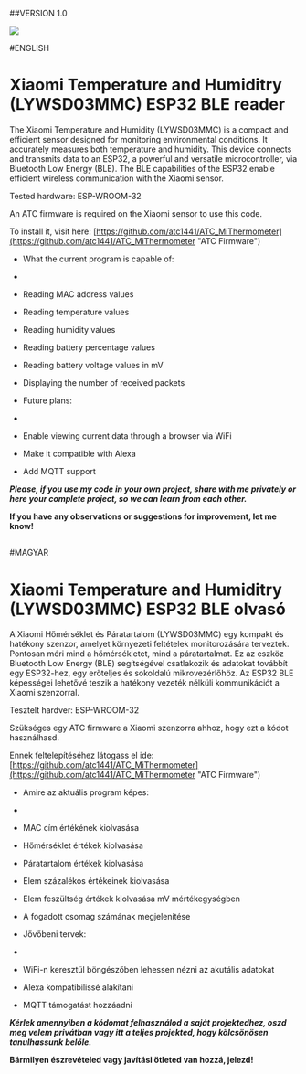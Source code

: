 ##VERSION 1.0


![](https://i.imgur.com/XJgy2ed.png)


#ENGLISH

# Xiaomi Temperature and Humiditry (LYWSD03MMC) ESP32 BLE reader
The Xiaomi Temperature and Humidity (LYWSD03MMC) is a compact and efficient sensor designed for monitoring environmental conditions. It accurately measures both temperature and humidity. This device connects and transmits data to an ESP32, a powerful and versatile microcontroller, via Bluetooth Low Energy (BLE). The BLE capabilities of the ESP32 enable efficient wireless communication with the Xiaomi sensor.

Tested hardware: ESP-WROOM-32

An ATC firmware is required on the Xiaomi sensor to use this code.

To install it, visit here:
[https://github.com/atc1441/ATC_MiThermometer](https://github.com/atc1441/ATC_MiThermometer "ATC Firmware")

- What the current program is capable of:
-

- Reading MAC address values
- Reading temperature values
- Reading humidity values
- Reading battery percentage values
- Reading battery voltage values in mV
- Displaying the number of received packets

- Future plans:
-

- Enable viewing current data through a browser via WiFi
- Make it compatible with Alexa
- Add MQTT support

***Please, if you use my code in your own project, share with me privately or here your complete project, so we can learn from each other.***

**If you have any observations or suggestions for improvement, let me know!**
##

#MAGYAR

# Xiaomi Temperature and Humiditry (LYWSD03MMC) ESP32 BLE olvasó
A Xiaomi Hőmérséklet és Páratartalom (LYWSD03MMC) egy kompakt és hatékony szenzor, amelyet környezeti feltételek monitorozására terveztek. Pontosan méri mind a hőmérsékletet, mind a páratartalmat. Ez az eszköz Bluetooth Low Energy (BLE) segítségével csatlakozik és adatokat továbbít egy ESP32-hez, egy erőteljes és sokoldalú mikrovezérlőhöz. Az ESP32 BLE képességei lehetővé teszik a hatékony vezeték nélküli kommunikációt a Xiaomi szenzorral.

Tesztelt hardver: ESP-WROOM-32

Szükséges egy ATC firmware a Xiaomi szenzorra ahhoz, hogy ezt a kódot használhasd.

Ennek feltelepítéséhez látogass el ide:
[https://github.com/atc1441/ATC_MiThermometer](https://github.com/atc1441/ATC_MiThermometer "ATC Firmware")

- Amire az aktuális program képes:
- 

- MAC cím értékének kiolvasása
- Hőmérséklet értékek kiolvasása
- Páratartalom értékek kiolvasása
- Elem százalékos értékeinek kiolvasása
- Elem feszültség értékek kiolvasása mV mértékegységben
- A fogadott csomag számának megjelenítése

- Jővőbeni tervek:
-

- WiFi-n keresztül böngészőben lehessen nézni az akutális adatokat


- Alexa kompatibilissé alakítani


- MQTT támogatást hozzáadni


***Kérlek amennyiben a kódomat felhasználod a saját projektedhez, oszd meg velem privátban vagy itt a teljes projekted, hogy kölcsönösen tanulhassunk belőle.***

**Bármilyen észrevételed vagy javítási ötleted van hozzá, jelezd!**